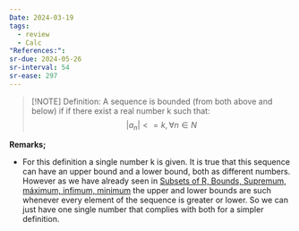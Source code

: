 ```yaml
---
Date: 2024-03-19
tags:
  - review
  - Calc
"References:":
sr-due: 2024-05-26
sr-interval: 54
sr-ease: 297
---
```


> [!NOTE] Definition: 
> A sequence is bounded (from both above and below) if if there exist a real number k such that: 
> $$
> |a_n| <= k ,\forall n\in N
> $$
> 

**Remarks;**
+ For this definition a single number k is given. It is true that this sequence can have an upper bound and a lower bound, both as different numbers. However as we have already seen in [Subsets of  R, Bounds, Supremum, máximum, infimum, minimum](Subsets%20of%20%20R,%20Bounds,%20Supremum,%20máximum,%20infimum,%20minimum.md) the upper and lower bounds are such whenever every element of the sequence is greater or lower. So we can just have one single number that complies with both for a simpler definition. 

